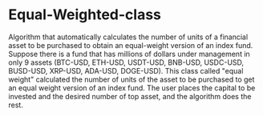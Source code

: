 # Equal-Weighted-class
Algorithm that automatically calculates the number of units of a financial asset to be purchased to obtain an equal-weight version of an index fund.
Suppose there is a fund that has millions of dollars under management in only 9 assets (BTC-USD, ETH-USD, USDT-USD, BNB-USD, USDC-USD, BUSD-USD, XRP-USD, ADA-USD, DOGE-USD).
This class called "equal weight" calculated the number of units of the asset to be purchased to get an equal weight version of an index fund.
The user places the capital to be invested and the desired number of top asset, and the algorithm does the rest.
